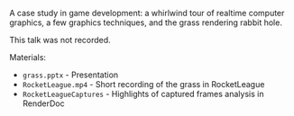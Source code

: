 A case study in game development: a whirlwind tour of realtime computer graphics, a few graphics techniques, and the grass rendering rabbit hole.

This talk was not recorded.

Materials:
* `grass.pptx` - Presentation
* `RocketLeague.mp4` - Short recording of the grass in RocketLeague
* `RocketLeagueCaptures` - Highlights of captured frames analysis in RenderDoc
